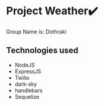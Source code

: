 # Project Weather✔️

Group Name is:  Dothraki

## Technologies used
* NodeJS
* ExpressJS
* Twilio
* dark-sky
* handlebars
* Sequelize

